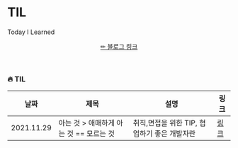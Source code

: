 # TIL
Today I Learned


<p align="middle">
  <a href="https://velog.io/@doobyeol">✏ 블로그 링크</a>
</p>

<br/>

### 🔥 TIL

| 날짜       | 제목                            | 설명                                              | 링크                                           |
| ---------- | ------------------------------- | ------------------------------------------------- | ---------------------------------------------- |
| 2021.11.29 | 아는 것 > 애매하게 아는 것 == 모르는 것 | 취직,면접을 위한 TIP, 협업하기 좋은 개발자란 | [링크](https://velog.io/@doobyeol/아는-것-애매하게-아는-것-모르는-것) |


